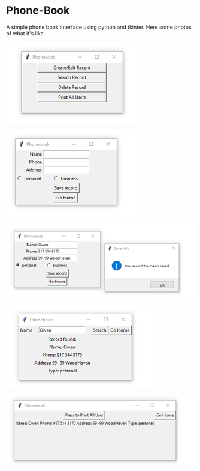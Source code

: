 # Phone-Book
A simple phone book interface using python and tkinter.
Here some photos of what it's like

![](images/phone1.png)


![](images/phone2.png)


![](images/phone22.png)


![](images/phone33.png)


![](images/phone%204.png)
